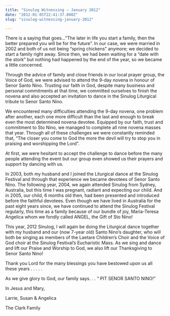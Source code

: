 ```yaml
---
title: "Sinulog Witnessing – January 2012"
date: "2012-01-05T22:41:37.000Z"
slug: "sinulog-witnessing-january-2012"

---
```


There is a saying that goes…”The later in life you start a family, then the better prepared you will be for the future”. In our case, we were married in 2002 and both of us not being “spring chickens” anymore; we decided to start a family right away. Since then, we had been waiting for a “date with the stork” but nothing had happened by the end of the year, so we became a little concerned.

Through the advice of family and close friends in our local prayer group, the Voice of God, we were advised to attend the 9-day novena in honour of Senor Santo Nino. Trusting our faith in God, despite many business and personal commitments at that time, we committed ourselves to finish the novena and also accepted an invitation to dance in the Sinulog Liturgical tribute to Senor Santo Nino.

We encountered many difficulties attending the 9-day novena, one problem after another, each one more difficult than the last and enough to break even the most determined novena devotee. Equipped by our faith, trust and commitment to Sto Nino, we managed to complete all nine novena masses that year. Through all of these challenges we were constantly reminded that, “The closer you come to God the more the devil will try to stop you in praising and worshipping the Lord”.

At first, we were hesitant to accept the challenge to dance before the many people attending the event but our group even showed us their prayers and support by dancing with us.

In 2003, both my husband and I joined the Liturgical dance at the Sinulog Festival and through that experience we became devotees of Senor Santo Nino. The following year, 2004, we again attended Sinulog from Sydney, Australia, but this time I was pregnant, radiant and expecting our child. And in 2005, our child, 6 months old then, had been presented and introduced before the faithful devotees. Even though we have lived in Australia for the past eight years since, we have continued to attend the Sinulog Festival regularly, this time as a family because of our bundle of joy, Maria-Teresa Angelica whom we fondly called ANGEL, the Gift of Sto Nino!

This year, 2012 Sinulog, I will again be doing the Liturgical dance together with my husband and our (now 7-year old) Santo Nino’s daughter, who will both be singing as members of the Laetare Children’s Choir and the Voice of God choir at the Sinulog Festival’s Eucharistic Mass. As we sing and dance and lift our Praise and Worship to God, we also lift our Thanksgiving to Senor Santo Nino!

Thank you Lord for the many blessings you have bestowed upon us all these years . . . . .

As we give glory to God, our family says. . . “ PIT SENOR SANTO NINO!”

In Jesus and Mary,

Larrie, Susan & Angelica

The Clark Family
